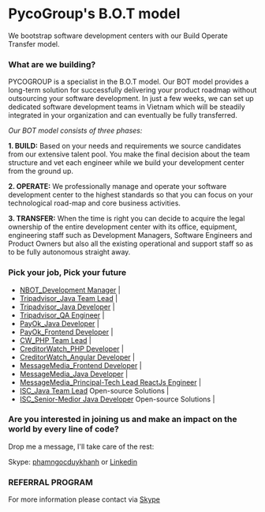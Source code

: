 # PycoGroup's B.O.T model

We bootstrap software development centers with our Build Operate Transfer model.

### What are we building? 
PYCOGROUP is a specialist in the B.O.T model. Our BOT model provides a long-term solution for successfully delivering your product roadmap without outsourcing your software development. In just a few weeks, we can set up dedicated software development teams in Vietnam which will be steadily integrated in your organization and can eventually be fully transferred.

_Our BOT model consists of three phases:_

**1. BUILD:** Based on your needs and requirements we source candidates from our extensive talent pool. You make the final decision about the team structure and vet each engineer while we build your development center from the ground up.

**2. OPERATE:** We professionally manage and operate your software development center to the highest standards so that you can focus on your technological road-map and core business activities.

**3. TRANSFER:** When the time is right you can decide to acquire the legal ownership of the entire development center with its office, equipment, engineering staff such as Development Managers, Software Engineers and Product Owners but also all the existing operational and support staff so as to be fully autonomous straight away.
### Pick your job, Pick your future
- [NBOT_Development Manager](https://github.com/PhamNgocDuyKhanh/Join-our-talented-team/blob/main/Development%20Manager.pdf) | 
- [Tripadvisor_Java Team Lead](https://github.com/PhamNgocDuyKhanh/Join-our-talented-team/blob/main/OTAs-Java%20Team%20Lead.pdf) |
- [Tripadvisor_Java Developer](https://github.com/PhamNgocDuyKhanh/Join-our-talented-team/blob/main/OTAs-Java%20Developer.pdf) |
- [Tripadvisor_QA Engineer](https://github.com/PhamNgocDuyKhanh/Join-our-talented-team/blob/main/OTAs-QA%20Engineer.pdf) |
- [PayOk_Java Developer](https://github.com/PhamNgocDuyKhanh/Join-our-talented-team/blob/main/Fintech-Java%20Developer.pdf) |
- [PayOk_Frontend Developer](https://github.com/PhamNgocDuyKhanh/Join-our-talented-team/blob/main/Fintech-Frontend%20Developer.pdf) |
- [CW_PHP Team Lead](https://github.com/PhamNgocDuyKhanh/Join-our-talented-team/blob/main/Fintech-PHP%20Team%20Lead.pdf) |
- [CreditorWatch_PHP Developer](https://github.com/PhamNgocDuyKhanh/Join-our-talented-team/blob/main/CW%20_%20Senior%20PHP%20Developer.pdf) |
- [CreditorWatch_Angular Developer](https://github.com/PhamNgocDuyKhanh/Join-our-talented-team/blob/main/CW%20-%20Senior%20Angular%20Developer.pdf) |
- [MessageMedia_Frontend Developer](https://github.com/PhamNgocDuyKhanh/Join-our-talented-team/blob/main/Fintech-Frontend%20Developer.pdf) |
- [MessageMedia_Java Developer](https://github.com/PhamNgocDuyKhanh/Join-our-talented-team/blob/main/MessageMedia-Senior%20Java%20Developer.pdf) |
- [MessageMedia_Principal-Tech Lead ReactJs Engineer](https://github.com/PhamNgocDuyKhanh/Join-our-talented-team/blob/main/MessageMedia%20-%20Principal-Tech%20Lead%20ReactJs%20Engineer.pdf) |
- [ISC_Java Team Lead](https://github.com/PhamNgocDuyKhanh/Join-our-talented-team/blob/main/ISC_Java%20Team%20Lead.pdf) Open-source Solutions |  
- [ISC_Senior-Medior Java Developer](https://github.com/PhamNgocDuyKhanh/Join-our-talented-team/blob/main/ISC_Senior-Medior%20Java%20Developer.pdf) Open-source Solutions | 

### Are you interested in joining us and make an impact on the world by every line of code?

Drop me a message, I'll take care of the rest:

Skype: [phamngocduykhanh](https://join.skype.com/invite/iM2bQCkTJ3N8) or [Linkedin](https://www.linkedin.com/in/khanhpnd/)

### REFERRAL PROGRAM
For more information please contact via [Skype](https://join.skype.com/invite/iM2bQCkTJ3N8)
